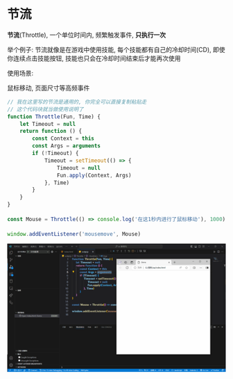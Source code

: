 # 节流

**节流**(Throttle), 一个单位时间内, 频繁触发事件, **只执行一次**

举个例子: 节流就像是在游戏中使用技能, 每个技能都有自己的冷却时间(CD), 即使你连续点击技能按钮, 技能也只会在冷却时间结束后才能再次使用

使用场景:

鼠标移动, 页面尺寸等高频事件

```js
// 我在这里写的节流是通用的, 你完全可以直接复制粘贴走
// 这个代码块就当做使用说明了
function Throttle(Fun, Time) {
    let Timeout = null
    return function () {
        const Context = this
        const Args = arguments
        if (!Timeout) {
            Timeout = setTimeout(() => {
                Timeout = null
                Fun.apply(Context, Args)
            }, Time)
        }
    }
}

const Mouse = Throttle(() => console.log('在这1秒内进行了鼠标移动'), 1000)

window.addEventListener('mousemove', Mouse)
```

![689599eb8278c294fc5b0dadaa5557f30827c9c9](Assets/689599eb8278c294fc5b0dadaa5557f30827c9c9.gif)

